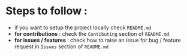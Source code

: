 # Steps to follow :

- if you want to setup the project locally check `README.md`
- **for contributions** : check the `Contibuting` section of `README.md`
- **for issues / features** : check how to raise an issue for bug / feature request in `Issues` section of `README.md`